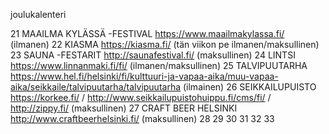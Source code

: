 joulukalenteri

21 MAAILMA KYLÄSSÄ -FESTIVAL https://www.maailmakylassa.fi/ (ilmanen)
22 KIASMA https://kiasma.fi/ (tän viikon pe ilmanen/maksullinen)
23 SAUNA -FESTARIT http://saunafestival.fi/ (maksullinen)
24 LINTSI https://www.linnanmaki.fi/fi/ (ilmanen/maksullinen)
25 TALVIPUUTARHA https://www.hel.fi/helsinki/fi/kulttuuri-ja-vapaa-aika/muu-vapaa-aika/seikkaile/talvipuutarha/talvipuutarha (ilmainen)
26 SEIKKAILUPUISTO https://korkee.fi/ / http://www.seikkailupuistohuippu.fi/cms/fi/ / http://zippy.fi/ (maksullinen)
27 CRAFT BEER HELSINKI http://www.craftbeerhelsinki.fi/ (maksullinen)
28
29
30
31
32
33

